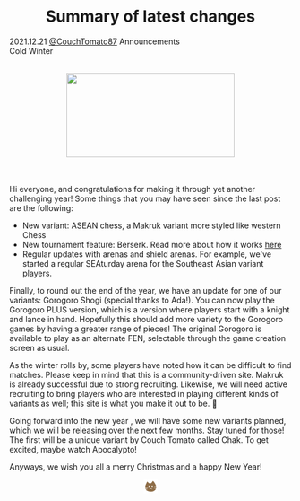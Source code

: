 <h1 align="center">Summary of latest changes</h1>

<div class="meta-headline">
    <div class= "meta">
        <span class="text">2021.12.21</span>
        <span class="text"><a href="/@/CouchTomato87">@CouchTomato87</a></span>
        <span class="text">Announcements</span>
    </div>
    <div class= "headline">Cold Winter</div>
</div>
</br>
<p align="center">
    <img src="https://github.com/gbtami/pychess-variants/blob/master/static/images/board/ChakArt.jpg" width="300" height="150">
</p>
</br>

Hi everyone, and congratulations for making it through yet another challenging year! Some things that you may have seen since the last post are the following:

* New variant: ASEAN chess, a Makruk variant more styled like western Chess
* New tournament feature: Berserk. Read more about how it works [here](https://lichess.org/tournament/help?system=arena)
* Regular updates with arenas and shield arenas. For example, we've started a regular SEAturday arena for the Southeast Asian variant players.

Finally, to round out the end of the year, we have an update for one of our variants: Gorogoro Shogi (special thanks to Ada!). You can now play the Gorogoro PLUS version, which is a version where players start with a knight and lance in hand. Hopefully this should add more variety to the Gorogoro games by having a greater range of pieces! The original Gorogoro is available to play as an alternate FEN, selectable through the game creation screen as usual.

As the winter rolls by, some players have noted how it can be difficult to find matches. Please keep in mind that this is a community-driven site. Makruk is already successful due to strong recruiting. Likewise, we will need active recruiting to bring players who are interested in playing different kinds of variants as well; this site is what you make it out to be. 🙂

Going forward into the new year , we will have some new variants planned, which we will be releasing over the next few months. Stay tuned for those! The first will be a unique variant by Couch Tomato called Chak. To get excited, maybe watch Apocalypto!

Anyways, we wish you all a merry Christmas and a happy New Year!

<p align="center">
  <img src="https://github.com/gbtami/pychess-variants/blob/master/static/icons/Gorogoro.svg" width="25" height="25">
</p>
